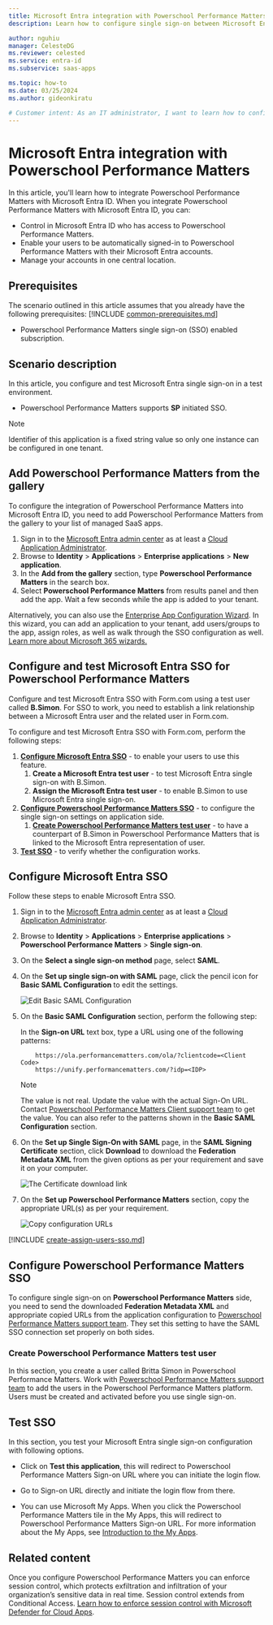 ```yaml
---
title: Microsoft Entra integration with Powerschool Performance Matters
description: Learn how to configure single sign-on between Microsoft Entra ID and Powerschool Performance Matters.

author: nguhiu
manager: CelesteDG
ms.reviewer: celested
ms.service: entra-id
ms.subservice: saas-apps

ms.topic: how-to
ms.date: 03/25/2024
ms.author: gideonkiratu

# Customer intent: As an IT administrator, I want to learn how to configure single sign-on between Microsoft Entra ID and Powerschool Performance Matters so that I can control who has access to Powerschool Performance Matters, enable automatic sign-in with Microsoft Entra accounts, and manage my accounts in one central location.
---
```

# Microsoft Entra integration with Powerschool Performance Matters

In this article,  you'll learn how to integrate Powerschool Performance Matters with Microsoft Entra ID. When you integrate Powerschool Performance Matters with Microsoft Entra ID, you can:

* Control in Microsoft Entra ID who has access to Powerschool Performance Matters.
* Enable your users to be automatically signed-in to Powerschool Performance Matters with their Microsoft Entra accounts.
* Manage your accounts in one central location.

## Prerequisites
The scenario outlined in this article assumes that you already have the following prerequisites:
[!INCLUDE [common-prerequisites.md](~/identity/saas-apps/includes/common-prerequisites.md)]
* Powerschool Performance Matters single sign-on (SSO) enabled subscription.

## Scenario description

In this article,  you configure and test Microsoft Entra single sign-on in a test environment.

* Powerschool Performance Matters supports **SP** initiated SSO.

> [!NOTE]
> Identifier of this application is a fixed string value so only one instance can be configured in one tenant.

## Add Powerschool Performance Matters from the gallery

To configure the integration of Powerschool Performance Matters into Microsoft Entra ID, you need to add Powerschool Performance Matters from the gallery to your list of managed SaaS apps.

1. Sign in to the [Microsoft Entra admin center](https://entra.microsoft.com) as at least a [Cloud Application Administrator](~/identity/role-based-access-control/permissions-reference.md#cloud-application-administrator).
1. Browse to **Identity** > **Applications** > **Enterprise applications** > **New application**.
1. In the **Add from the gallery** section, type **Powerschool Performance Matters** in the search box.
1. Select **Powerschool Performance Matters** from results panel and then add the app. Wait a few seconds while the app is added to your tenant.

 Alternatively, you can also use the [Enterprise App Configuration Wizard](https://portal.office.com/AdminPortal/home?Q=Docs#/azureadappintegration). In this wizard, you can add an application to your tenant, add users/groups to the app, assign roles, as well as walk through the SSO configuration as well. [Learn more about Microsoft 365 wizards.](/microsoft-365/admin/misc/azure-ad-setup-guides)

<a name='configure-and-test-azure-ad-sso-for-powerschool-performance-matters'></a>

## Configure and test Microsoft Entra SSO for Powerschool Performance Matters

Configure and test Microsoft Entra SSO with Form.com using a test user called **B.Simon**. For SSO to work, you need to establish a link relationship between a Microsoft Entra user and the related user in Form.com.

To configure and test Microsoft Entra SSO with Form.com, perform the following steps:

1. **[Configure Microsoft Entra SSO](#configure-azure-ad-sso)** - to enable your users to use this feature.
    1. **Create a Microsoft Entra test user** - to test Microsoft Entra single sign-on with B.Simon.
    1. **Assign the Microsoft Entra test user** - to enable B.Simon to use Microsoft Entra single sign-on.
1. **[Configure Powerschool Performance Matters SSO](#configure-powerschool-performance-matters-sso)** - to configure the single sign-on settings on application side.
    1. **[Create Powerschool Performance Matters test user](#create-powerschool-performance-matters-test-user)** - to have a counterpart of B.Simon in Powerschool Performance Matters that is linked to the Microsoft Entra representation of user.
1. **[Test SSO](#test-sso)** - to verify whether the configuration works.

<a name='configure-azure-ad-sso'></a>

## Configure Microsoft Entra SSO

Follow these steps to enable Microsoft Entra SSO.

1. Sign in to the [Microsoft Entra admin center](https://entra.microsoft.com) as at least a [Cloud Application Administrator](~/identity/role-based-access-control/permissions-reference.md#cloud-application-administrator).
1. Browse to **Identity** > **Applications** > **Enterprise applications** > **Powerschool Performance Matters** > **Single sign-on**.
1. On the **Select a single sign-on method** page, select **SAML**.
1. On the **Set up single sign-on with SAML** page, click the pencil icon for **Basic SAML Configuration** to edit the settings.

   ![Edit Basic SAML Configuration](common/edit-urls.png)

1. On the **Basic SAML Configuration** section, perform the following step:

    In the **Sign-on URL** text box, type a URL using one of the following patterns:
    
    ```https
        https://ola.performancematters.com/ola/?clientcode=<Client Code>
        https://unify.performancematters.com/?idp=<IDP>
    ```

	> [!NOTE]
	> The value is not real. Update the value with the actual Sign-On URL. Contact [Powerschool Performance Matters Client support team](mailto:pmsupport@powerschoo.com) to get the value. You can also refer to the patterns shown in the **Basic SAML Configuration** section.

1. On the **Set up Single Sign-On with SAML** page, in the **SAML Signing Certificate** section, click **Download** to download the **Federation Metadata XML** from the given options as per your requirement and save it on your computer.

	![The Certificate download link](common/metadataxml.png)

6. On the **Set up Powerschool Performance Matters** section, copy the appropriate URL(s) as per your requirement.

	![Copy configuration URLs](common/copy-configuration-urls.png)

<a name='create-an-azure-ad-test-user'></a>

[!INCLUDE [create-assign-users-sso.md](~/identity/saas-apps/includes/create-assign-users-sso.md)]

## Configure Powerschool Performance Matters SSO

To configure single sign-on on **Powerschool Performance Matters** side, you need to send the downloaded **Federation Metadata XML** and appropriate copied URLs from the application configuration to [Powerschool Performance Matters support team](mailto:pmsupport@powerschoo.com). They set this setting to have the SAML SSO connection set properly on both sides.

### Create Powerschool Performance Matters test user

In this section, you create a user called Britta Simon in Powerschool Performance Matters. Work with [Powerschool Performance Matters support team](mailto:pmsupport@powerschoo.com) to add the users in the Powerschool Performance Matters platform. Users must be created and activated before you use single sign-on.

## Test SSO

In this section, you test your Microsoft Entra single sign-on configuration with following options. 

* Click on **Test this application**, this will redirect to Powerschool Performance Matters Sign-on URL where you can initiate the login flow. 

* Go to Sign-on URL directly and initiate the login flow from there.

* You can use Microsoft My Apps. When you click the Powerschool Performance Matters tile in the My Apps, this will redirect to Powerschool Performance Matters Sign-on URL. For more information about the My Apps, see [Introduction to the My Apps](https://support.microsoft.com/account-billing/sign-in-and-start-apps-from-the-my-apps-portal-2f3b1bae-0e5a-4a86-a33e-876fbd2a4510).

## Related content

Once you configure Powerschool Performance Matters you can enforce session control, which protects exfiltration and infiltration of your organization’s sensitive data in real time. Session control extends from Conditional Access. [Learn how to enforce session control with Microsoft Defender for Cloud Apps](/cloud-app-security/proxy-deployment-any-app).
